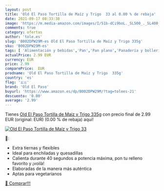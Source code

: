 ```yaml
---
layout: post
title: 'Old El Paso Tortilla de Maíz y Trigo  33 al 0.00 % de rebaja'
date: 2021-09-17 08:33:38
image: 'https://m.media-amazon.com/images/I/51b-dCi9boL._SL500_._SL400_.jpg'
comments: true
category: ofertas
author: 'tole.es'
slug: 'B002DPW29M-es Old El Paso Tortilla de Maíz y Trigo 335g'
sku: 'B002DPW29M-es'
tags: [ 'Alimentación y bebidas','Pan','Pan plano','Panadería y bollería','el','maíz','old','old el paso','paso','trigo', ]
actualPrice: 2.99 EUR
currency: EUR
price: 2.99
comparePrice:  EUR
prodname: 'Old El Paso Tortilla de Maíz y Trigo  335g'
country: 'es'
flag: '🇪🇸'
brand: 'Old El Paso'
buyurl: 'https://www.amazon.es/dp/B002DPW29M/?tag=tolees-21'
descuento: '0.00'
average: '2.99'
---
```


Tienes [Old El Paso Tortilla de Maíz y Trigo  335g](https://www.amazon.es/dp/B002DPW29M/?tag=tolees-21) con precio final de  2.99 EUR (original:  EUR) (0.00 %  de rebaja) aqui!

[![Old El Paso Tortilla de Maíz y Trigo  33](https://m.media-amazon.com/images/I/51b-dCi9boL._SL500_._SL400_.jpg)](https://www.amazon.es/dp/B002DPW29M/?tag=tolees-21)

🔎:

- Extra tiernas y flexibles
- Ideal para enchiladas y quesadillas
- Calienta durante 40 segundos a potencia máxima, pon tu relleno favorito y ¡voilà!
- Elaboradas de la manera más auténtica
- Aptas para vegetarianos

[🛒 Comprar!!!](https://www.amazon.es/dp/B002DPW29M/?tag=tolees-21)
